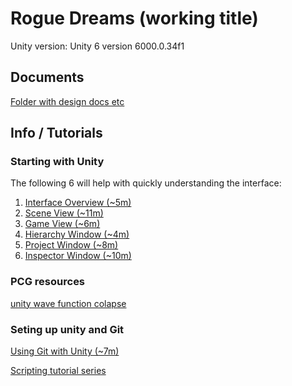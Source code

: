# Rogue Dreams (working title)
Unity version: Unity 6 version 6000.0.34f1

## Documents
[Folder with design docs etc](https://drive.google.com/drive/folders/1xm3KBXomn7FhLXyPOoRf_2H_nCljgIJi)


## Info / Tutorials 

### Starting with Unity
The following 6 will help with quickly understanding the interface:
1. [Interface Overview (~5m)](https://www.youtube.com/watch?v=D7v2pjke5sc)
1. [Scene View (~11m)](https://youtu.be/nG0fXdXylMI)
1. [Game View (~6m)](https://www.youtube.com/watch?v=w7RLUM9TBXY)
1. [Hierarchy Window (~4m)](https://www.youtube.com/watch?v=9rR3AS74UH0)
1. [Project Window  (~8m)](https://www.youtube.com/watch?v=4iT4Zhez-zw)
1. [Inspector Window (~10m)](https://www.youtube.com/watch?v=qltyYjFdyVc)


### PCG resources
[unity wave function colapse](https://www.youtube.com/watch?v=57MaTTVH_XI)

### Seting up unity and Git
[Using Git with Unity (~7m)](https://csumb.hosted.panopto.com/Panopto/Pages/Viewer.aspx?id=64a26be7-199c-4ef5-ac22-b101018a97f8)


[Scripting tutorial series](https://www.youtube.com/playlist?list=PLX2vGYjWbI0S9-X2Q021GUtolTqbUBB9B)
